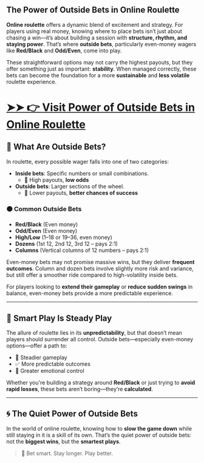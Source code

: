 ## The Power of Outside Bets in Online Roulette

**Online roulette** offers a dynamic blend of excitement and strategy. For players using real money, knowing where to place bets isn’t just about chasing a win—it’s about building a session with **structure, rhythm, and staying power**. That’s where **outside bets**, particularly even-money wagers like **Red/Black** and **Odd/Even**, come into play.

These straightforward options may not carry the highest payouts, but they offer something just as important: **stability**. When managed correctly, these bets can become the foundation for a more **sustainable** and **less volatile** roulette experience.

# [➤➤ 👉 Visit Power of Outside Bets in Online Roulette](https://tinyurl.com/9rdtyvz2)

## 🎯 What Are Outside Bets?

In roulette, every possible wager falls into one of two categories:

- **Inside bets**: Specific numbers or small combinations.  
  - 🎰 High payouts, **low odds**
- **Outside bets**: Larger sections of the wheel.  
  - 🧩 Lower payouts, **better chances of success**

### 🟠 Common Outside Bets

- **Red/Black** (Even money)
- **Odd/Even** (Even money)
- **High/Low** (1–18 or 19–36, even money)
- **Dozens** (1st 12, 2nd 12, 3rd 12 – pays 2:1)
- **Columns** (Vertical columns of 12 numbers – pays 2:1)

Even-money bets may not promise massive wins, but they deliver **frequent outcomes**. Column and dozen bets involve slightly more risk and variance, but still offer a smoother ride compared to high-volatility inside bets.

For players looking to **extend their gameplay** or **reduce sudden swings** in balance, even-money bets provide a more predictable experience.

---

## 🧠 Smart Play Is Steady Play

The allure of roulette lies in its **unpredictability**, but that doesn’t mean players should surrender all control. Outside bets—especially even-money options—offer a path to:

- 🎯 Steadier gameplay  
- ✅ More predictable outcomes  
- 🧘 Greater emotional control  

Whether you're building a strategy around **Red/Black** or just trying to **avoid rapid losses**, these bets aren’t boring—they’re **calculated**.

---

## 🌀 The Quiet Power of Outside Bets

In the world of online roulette, knowing how to **slow the game down** while still staying in it is a skill of its own. That’s the quiet power of outside bets: not the **biggest wins**, but the **smartest plays**.

> 🎡 Bet smart. Stay longer. Play better.
